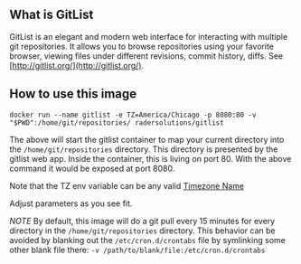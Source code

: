 
## What is GitList

GitList is an elegant and modern web interface for interacting with multiple git repositories. It allows you to browse repositories using your favorite browser, viewing files under different revisions, commit history, diffs. See [http://gitlist.org/](http://gitlist.org/).

## How to use this image

```
docker run --name gitlist -e TZ=America/Chicago -p 8080:80 -v "$PWD":/home/git/repositories/ radersolutions/gitlist
```
The above will start the gitlist container to map your current directory into the `/home/git/repositories` directory. This directory is presented by the gitlist web app. Inside the container, this is living on port 80. With the above command it would be exposed at port 8080.

Note that the TZ env variable can be any valid [Timezone Name](https://en.wikipedia.org/wiki/List_of_tz_database_time_zones)

Adjust parameters as you see fit. 

*NOTE* By default, this image will do a git pull every 15 minutes for every directory in the `/home/git/repositories` directory. This behavior can be avoided by blanking out the `/etc/cron.d/crontabs` file by symlinking some other blank file there: `-v /path/to/blank/file:/etc/cron.d/crontabs`